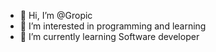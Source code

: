- 👋 Hi, I’m @Gropic
- 👀 I’m interested in programming and learning
- 🌱 I’m currently learning Software developer 

<!---
Gropic/Gropic is a ✨ special ✨ repository because its `README.md` (this file) appears on your GitHub profile.
You can click the Preview link to take a look at your changes.
--->
